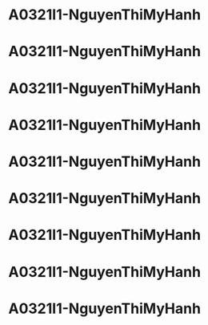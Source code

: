 # A0321I1-NguyenThiMyHanh
# A0321I1-NguyenThiMyHanh
# A0321I1-NguyenThiMyHanh
# A0321I1-NguyenThiMyHanh
# A0321I1-NguyenThiMyHanh
# A0321I1-NguyenThiMyHanh
# A0321I1-NguyenThiMyHanh
# A0321I1-NguyenThiMyHanh
# A0321I1-NguyenThiMyHanh
